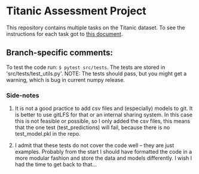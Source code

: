 # Titanic Assessment Project

This repository contains multiple tasks on the Titanic dataset. To see the instructions for each task got to [this document](docs/TASKS.md).


## Branch-specific comments:
To test the code run: `$ pytest src/tests`.
The tests are stored in 'src/tests/test_utils.py'.
NOTE: The tests should pass, but you might get a warning, which is bug in current numpy release.

### Side-notes
1. It is not a good practice to add csv files and (especially) models to git. It is better to use gitLFS for that or an internal sharing system. In this case this is not feasible or possible, so I only added the csv files, this means that the one test (test_predictions) will fail, because there is no test_model.pkl in the repo.

2. I admit that these tests do not cover the code well – they are just examples. Probably from the start I should have formatted the code in a more modular fashion and store the data and models differently. I wish I had the time to get back to that...

